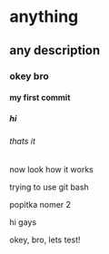 # anything
## any description

### okey bro

#### my first commit

##### hi

###### thats it

now look how it works

trying to use git bash

popitka nomer 2

hi gays


okey, bro, lets test!